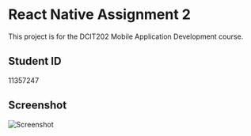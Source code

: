 # React Native Assignment 2

This project is for the DCIT202 Mobile Application Development course.

## Student ID
11357247

## Screenshot
![Screenshot](/rn-assignment-2/assets/App_Screenshot.jpg.png)


